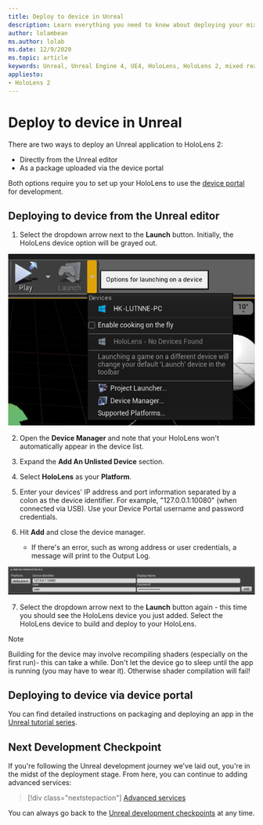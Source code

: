 ```yaml
---
title: Deploy to device in Unreal
description: Learn everything you need to know about deploying your mixed reality Unreal apps to HoloLens 2 using the editor or device portal.
author: lolambean
ms.author: lolab
ms.date: 12/9/2020
ms.topic: article
keywords: Unreal, Unreal Engine 4, UE4, HoloLens, HoloLens 2, mixed reality, deploy to device, PC, documentation, mixed reality headset, windows mixed reality headset, virtual reality headset
appliesto:
- HoloLens 2
---
```


# Deploy to device in Unreal

There are two ways to deploy an Unreal application to HoloLens 2:
* Directly from the Unreal editor
* As a package uploaded via the device portal

Both options require you to set up your HoloLens to use the [device portal](../advanced-concepts/using-the-windows-device-portal.md) for development.

## Deploying to device from the Unreal editor

1. Select the dropdown arrow next to the **Launch** button. Initially, the HoloLens device option will be grayed out.

![Launch dropdown options](images/unreal/launch-dropdown.png)

2. Open the **Device Manager** and note that your HoloLens won't automatically appear in the device list.

3. Expand the **Add An Unlisted Device** section.

4. Select **HoloLens** as your **Platform**.

5. Enter your devices' IP address and port information separated by a colon as the device identifier. For example, "127.0.0.1:10080" (when connected via USB). Use your Device Portal username and password credentials.

6. Hit **Add** and close the device manager.
    * If there's an error, such as wrong address or user credentials, a message will print to the Output Log.

![Adding an unlisted device](images/unreal/add-unlisted-device.png)

7. Select the dropdown arrow next to the **Launch** button again - this time you should see the HoloLens device you just added. Select the HoloLens device to build and deploy to your HoloLens.

>[!NOTE]
>Building for the device may involve recompiling shaders (especially on the first run)- this can take a while. Don't let the device go to sleep until the app is running (you may have to wear it). Otherwise shader compilation will fail!

## Deploying to device via device portal

You can find detailed instructions on packaging and deploying an app in the [Unreal tutorial series](tutorials/unreal-uxt-ch6.md#packaging-and-deploying-the-app-via-device-portal).

## Next Development Checkpoint

If you're following the Unreal development journey we've laid out, you're in the midst of the deployment stage. From here, you can continue to adding advanced services:

> [!div class="nextstepaction"]
> [Advanced services](unreal-development-overview.md#5-adding-services)

You can always go back to the [Unreal development checkpoints](unreal-development-overview.md#4-streaming-and-deploying-to-a-device) at any time.
